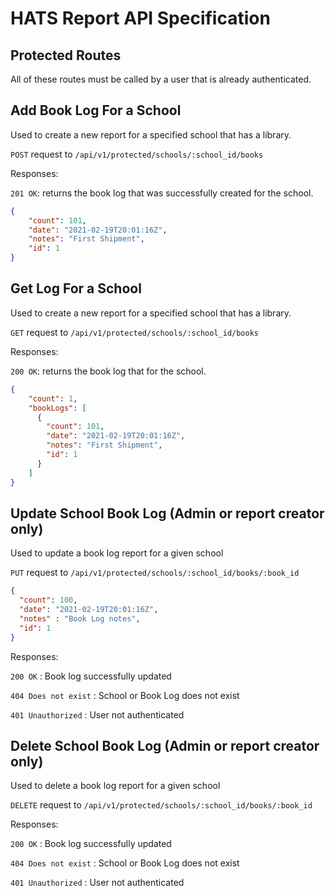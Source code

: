 # HATS Report API Specification


## Protected Routes
All of these routes must be called by a user that is already authenticated.


## Add Book Log For a School
Used to create a new report for a specified school that has a library.

`POST` request to `/api/v1/protected/schools/:school_id/books`

Responses:

`201 OK`: returns the book log that was successfully created for the school.
```json
{
    "count": 101,
    "date": "2021-02-19T20:01:16Z",
    "notes": "First Shipment",
    "id": 1
}
```
 
## Get Log For a School
Used to create a new report for a specified school that has a library.

`GET` request to `/api/v1/protected/schools/:school_id/books`

Responses:

`200 OK`: returns the book log that for the school.
```json
{
    "count": 1,
    "bookLogs": [
      {
        "count": 101,
        "date": "2021-02-19T20:01:16Z",
        "notes": "First Shipment",
        "id": 1
      }
    ]
}
```


## Update School Book Log (Admin or report creator only)
Used to update a book log report for a given school

`PUT` request to `/api/v1/protected/schools/:school_id/books/:book_id`

```json
{
  "count": 100,
  "date": "2021-02-19T20:01:16Z",
  "notes" : "Book Log notes",
  "id": 1
}
```
Responses: 

`200 OK` : Book log successfully updated

`404 Does not exist` : School or Book Log does not exist

`401 Unauthorized` : User not authenticated



## Delete School Book Log (Admin or report creator only)
Used to delete a book log report for a given school

`DELETE` request to `/api/v1/protected/schools/:school_id/books/:book_id`

Responses:

`200 OK` : Book log successfully updated

`404 Does not exist` : School or Book Log does not exist

`401 Unauthorized` : User not authenticated
